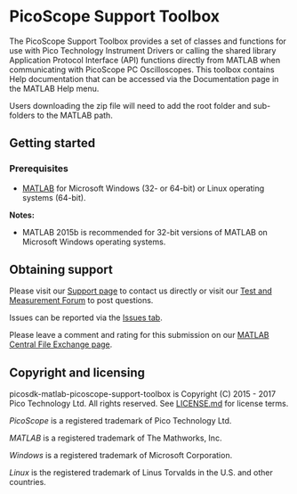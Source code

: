 # PicoScope Support Toolbox

The PicoScope Support Toolbox provides a set of classes and functions for use with Pico Technology Instrument Drivers or calling the shared library Application Protocol Interface (API) functions directly from MATLAB when communicating with PicoScope PC Oscilloscopes. 
This toolbox contains Help documentation that can be accessed via the Documentation page in the MATLAB Help menu.

Users downloading the zip file will need to add the root folder and sub-folders to the MATLAB path.

## Getting started

### Prerequisites

* [MATLAB](https://uk.mathworks.com/products/matlab.html) for Microsoft Windows (32- or 64-bit) or Linux operating systems (64-bit).

**Notes:**

* MATLAB 2015b is recommended for 32-bit versions of MATLAB on Microsoft Windows operating systems.

## Obtaining support

Please visit our [Support page](https://www.picotech.com/tech-support) to contact us directly or visit our [Test and Measurement Forum](https://www.picotech.com/support/forum71.html) to post questions.

Issues can be reported via the [Issues tab](https://github.com/picotech/picosdk-ps6000-matlab-instrument-driver/issues).

Please leave a comment and rating for this submission on our [MATLAB Central File Exchange page](https://uk.mathworks.com/matlabcentral/fileexchange/48311-picoscope-6000-series-matlab-generic-instrument-driver).

## Copyright and licensing

picosdk-matlab-picoscope-support-toolbox is Copyright (C) 2015 - 2017 Pico Technology Ltd. All rights reserved. See [LICENSE.md](LICENSE.md) for license terms. 

*PicoScope* is a registered trademark of Pico Technology Ltd. 

*MATLAB* is a registered trademark of The Mathworks, Inc.

*Windows* is a registered trademark of Microsoft Corporation. 

*Linux* is the registered trademark of Linus Torvalds in the U.S. and other countries.

